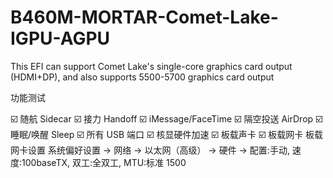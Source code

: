 # B460M-MORTAR-Comet-Lake-IGPU-AGPU
This EFI can support Comet Lake's single-core graphics card output (HDMI+DP), and also supports 5500-5700 graphics card output

功能测试

☑️ 随航 Sidecar
☑️ 接力 Handoff
☑️ iMessage/FaceTime
☑️ 隔空投送 AirDrop
☑️ 睡眠/唤醒 Sleep
☑️ 所有 USB 端口
☑️ 核显硬件加速
☑️ 板载声卡
☑️ 板载网卡
板载网卡设置
系统偏好设置 -> 网络 -> 以太网（高级） -> 硬件 -> 配置:手动, 速度:100baseTX, 双工:全双工, MTU:标准 1500
